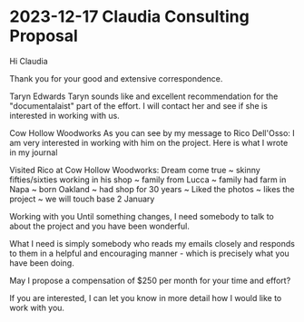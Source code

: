 # 2023-12-17 Claudia Consulting Proposal

Hi Claudia

Thank you for your good and extensive correspondence.

Taryn Edwards
Taryn sounds like and excellent recommendation for the "documentalaist" part of the effort. I will contact her and see if she is interested in working with us.

Cow Hollow Woodworks
As you can see by my message to Rico Dell'Osso: I am very interested in working with him on the project. Here is what I wrote in my journal

Visited Rico at Cow Hollow Woodworks: Dream come true ~ skinny fifties/sixties working in his shop ~ family from Lucca ~ family had farm in Napa ~ born Oakland ~ had shop for 30 years ~ Liked the photos ~ likes the project ~ we will touch base 2 January

Working with you
Until something changes, I need somebody to talk to about the project and you have been wonderful.

What I need is simply somebody who reads my emails closely and responds to them in a helpful and encouraging manner - which is precisely what you have been doing.

May I propose a compensation of $250 per month for your time and effort?

If you are interested, I can let you know in more detail how I would like to work with you.




